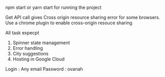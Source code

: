 npm start or yarn start
for running the project

Get API call gives Cross origin resource sharing error for some browsers. Use a chrome plugin to enable cross-origin resouce sharing

All task expecpt

1.  Spinner state management
2.  Error handling
3.  City suggestions
4.  Hosting in Google Cloud


Login : Any email
Password : ovanah
